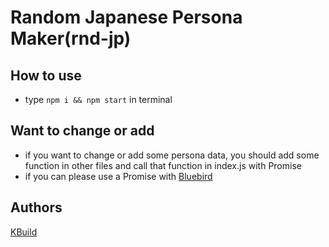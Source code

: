 
# Random Japanese Persona Maker(rnd-jp)

## How to use

- type `npm i && npm start` in terminal

## Want to change or add

- if you want to change or add some persona data, you should add some function in other files and call that function in index.js with Promise
- if you can please use a Promise with [Bluebird](http://bluebirdjs.com/docs/getting-started.html)

## Authors

[KBuild](https://gitlab.com/KBuild)
